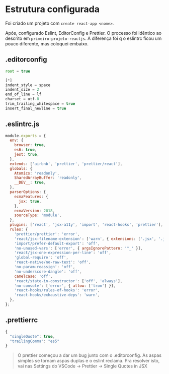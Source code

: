 # Estrutura configurada

Foi criado um projeto com `create react-app <nome>`.

Após, configurado Eslint, EditorConfig e Prettier. O processo foi idêntico ao
descrito em `primeiro-projeto-reactjs`. A diferença foi q o eslintrc ficou um
pouco diferente, mas coloquei embaixo.

## .editorconfig

```js
root = true

[*]
indent_style = space
indent_size = 2
end_of_line = lf
charset = utf-8
trim_trailing_whitespace = true
insert_final_newline = true
```

## .eslintrc.js

```js
module.exports = {
  env: {
    browser: true,
    es6: true,
    jest: true,
  },
  extends: ['airbnb', 'prettier', 'prettier/react'],
  globals: {
    Atomics: 'readonly',
    SharedArrayBuffer: 'readonly',
    __DEV__: true,
  },
  parserOptions: {
    ecmaFeatures: {
      jsx: true,
    },
    ecmaVersion: 2018,
    sourceType: 'module',
  },
  plugins: ['react', 'jsx-a11y', 'import', 'react-hooks', 'prettier'],
  rules: {
    'prettier/prettier': 'error',
    'react/jsx-filename-extension': ['warn', { extensions: ['.jsx', '.js'] }],
    'import/prefer-default-export': 'off',
    'no-unused-vars': ['error', { argsIgnorePattern: '^_' }],
    'react/jsx-one-expression-per-line': 'off',
    'global-require': 'off',
    'react-native/no-raw-text': 'off',
    'no-param-reassign': 'off',
    'no-underscore-dangle': 'off',
    camelcase: 'off',
    'react/state-in-constructor': ['off', 'always'],
    'no-console': ['error', { allow: ['tron'] }],
    'react-hooks/rules-of-hooks': 'error',
    'react-hooks/exhaustive-deps': 'warn',
  },
};
```

## .prettierrc

```js
{
  "singleQuote": true,
  "trailingComma": "es5"
}
```

> O prettier começou a dar um bug junto com o .editorconfig. As aspas simples se tornam aspas duplas e o eslint reclama. Pra resolver isto, vai nas Settings do VSCode -> Prettier -> Single Quotes in JSX
